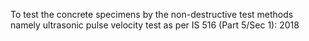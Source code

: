 To test the concrete specimens by the non-destructive test methods namely ultrasonic pulse velocity test as per IS 516 (Part 5/Sec 1): 2018 
